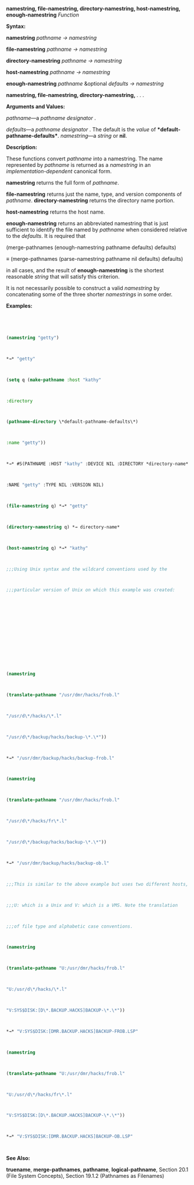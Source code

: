 **namestring, file-namestring, directory-namestring, host-namestring, enough-namestring** *Function* 



**Syntax:** 



**namestring** *pathname → namestring* 



**file-namestring** *pathname → namestring* 



**directory-namestring** *pathname → namestring* 



**host-namestring** *pathname → namestring* 



**enough-namestring** *pathname* &amp;optional *defaults → namestring* 







 



 



**namestring, file-namestring, directory-namestring,** *. . .* 



**Arguments and Values:** 



*pathname*—a *pathname designator* . 



*defaults*—a *pathname designator* . The default is the *value* of **\*default-pathname-defaults\***. *namestring*—a *string* or **nil**. 



**Description:** 



These functions convert *pathname* into a namestring. The name represented by *pathname* is returned as a *namestring* in an *implementation-dependent* canonical form. 



**namestring** returns the full form of *pathname*. 



**file-namestring** returns just the name, type, and version components of *pathname*. **directory-namestring** returns the directory name portion. 



**host-namestring** returns the host name. 



**enough-namestring** returns an abbreviated namestring that is just sufficient to identify the file named by *pathname* when considered relative to the *defaults*. It is required that 



(merge-pathnames (enough-namestring pathname defaults) defaults) 



*≡* (merge-pathnames (parse-namestring pathname nil defaults) defaults) 



in all cases, and the result of **enough-namestring** is the shortest reasonable *string* that will satisfy this criterion. 



It is not necessarily possible to construct a valid *namestring* by concatenating some of the three shorter *namestrings* in some order. 



**Examples:**
```lisp
 



(namestring "getty") 



*→* "getty" 



(setq q (make-pathname :host "kathy" 



:directory 



(pathname-directory \*default-pathname-defaults\*) 



:name "getty")) 



*→* #S(PATHNAME :HOST "kathy" :DEVICE NIL :DIRECTORY *directory-name* 



:NAME "getty" :TYPE NIL :VERSION NIL) 



(file-namestring q) *→* "getty" 



(directory-namestring q) *→ directory-name* 



(host-namestring q) *→* "kathy" 



;;;Using Unix syntax and the wildcard conventions used by the 



;;;particular version of Unix on which this example was created: 







 



 



(namestring 



(translate-pathname "/usr/dmr/hacks/frob.l" 



"/usr/d\*/hacks/\*.l" 



"/usr/d\*/backup/hacks/backup-\*.\*")) 



*→* "/usr/dmr/backup/hacks/backup-frob.l" 



(namestring 



(translate-pathname "/usr/dmr/hacks/frob.l" 



"/usr/d\*/hacks/fr\*.l" 



"/usr/d\*/backup/hacks/backup-\*.\*")) 



*→* "/usr/dmr/backup/hacks/backup-ob.l" 



;;;This is similar to the above example but uses two different hosts, 



;;;U: which is a Unix and V: which is a VMS. Note the translation 



;;;of file type and alphabetic case conventions. 



(namestring 



(translate-pathname "U:/usr/dmr/hacks/frob.l" 



"U:/usr/d\*/hacks/\*.l" 



"V:SYS$DISK:[D\*.BACKUP.HACKS]BACKUP-\*.\*")) 



*→* "V:SYS$DISK:[DMR.BACKUP.HACKS]BACKUP-FROB.LSP" 



(namestring 



(translate-pathname "U:/usr/dmr/hacks/frob.l" 



"U:/usr/d\*/hacks/fr\*.l" 



"V:SYS$DISK:[D\*.BACKUP.HACKS]BACKUP-\*.\*")) 



*→* "V:SYS$DISK:[DMR.BACKUP.HACKS]BACKUP-OB.LSP" 




```
**See Also:** 



**truename**, **merge-pathnames**, **pathname**, **logical-pathname**, Section 20.1 (File System Concepts), Section 19.1.2 (Pathnames as Filenames) 




